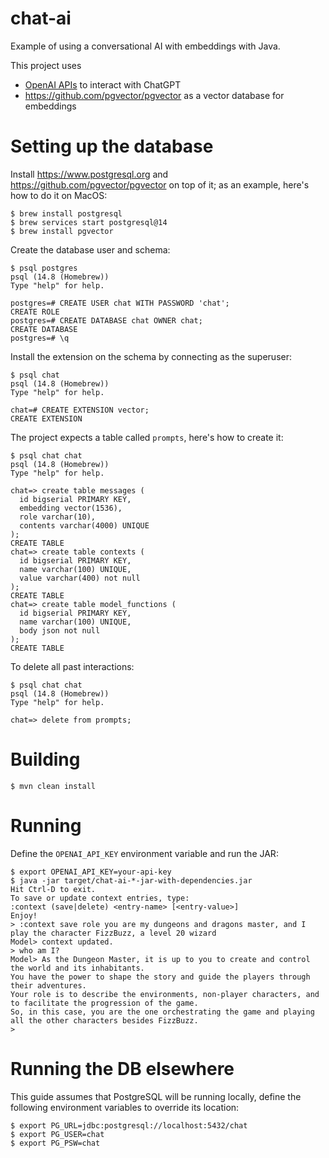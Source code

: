 # chat-ai

Example of using a conversational AI with embeddings with Java.

This project uses
* [OpenAI APIs](https://platform.openai.com/docs/api-reference) to interact with ChatGPT
* <https://github.com/pgvector/pgvector> as a vector database for embeddings

# Setting up the database

Install <https://www.postgresql.org> and <https://github.com/pgvector/pgvector> on
top of it; as an example, here's how to do it on MacOS:

```shell
$ brew install postgresql
$ brew services start postgresql@14
$ brew install pgvector
```

Create the database user and schema:

```shell
$ psql postgres
psql (14.8 (Homebrew))
Type "help" for help.

postgres=# CREATE USER chat WITH PASSWORD 'chat';
CREATE ROLE
postgres=# CREATE DATABASE chat OWNER chat;
CREATE DATABASE
postgres=# \q
```

Install the extension on the schema by connecting as the superuser:

```shell
$ psql chat
psql (14.8 (Homebrew))
Type "help" for help.

chat=# CREATE EXTENSION vector;
CREATE EXTENSION
```

The project expects a table called `prompts`, here's how to create it:

```shell
$ psql chat chat
psql (14.8 (Homebrew))
Type "help" for help.

chat=> create table messages (
  id bigserial PRIMARY KEY,
  embedding vector(1536),
  role varchar(10),
  contents varchar(4000) UNIQUE
);
CREATE TABLE
chat=> create table contexts (
  id bigserial PRIMARY KEY,
  name varchar(100) UNIQUE,
  value varchar(400) not null
);
CREATE TABLE
chat=> create table model_functions (
  id bigserial PRIMARY KEY,
  name varchar(100) UNIQUE,
  body json not null
);
CREATE TABLE
```

To delete all past interactions:

```shell
$ psql chat chat
psql (14.8 (Homebrew))
Type "help" for help.

chat=> delete from prompts;
```

# Building

```shell
$ mvn clean install
```

# Running

Define the `OPENAI_API_KEY` environment variable and run the JAR:

```shell
$ export OPENAI_API_KEY=your-api-key
$ java -jar target/chat-ai-*-jar-with-dependencies.jar
Hit Ctrl-D to exit.
To save or update context entries, type:
:context (save|delete) <entry-name> [<entry-value>]
Enjoy!
> :context save role you are my dungeons and dragons master, and I play the character FizzBuzz, a level 20 wizard
Model> context updated.
> who am I?
Model> As the Dungeon Master, it is up to you to create and control the world and its inhabitants.
You have the power to shape the story and guide the players through their adventures.
Your role is to describe the environments, non-player characters, and to facilitate the progression of the game.
So, in this case, you are the one orchestrating the game and playing all the other characters besides FizzBuzz.
> 
```

# Running the DB elsewhere

This guide assumes that PostgreSQL will be running locally, define the following
environment variables to override its location:

```shell
$ export PG_URL=jdbc:postgresql://localhost:5432/chat
$ export PG_USER=chat
$ export PG_PSW=chat
```
